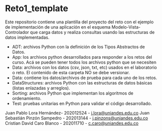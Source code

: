 # Reto1_template

Este repositorio contiene una plantilla del proyecto del reto con el ejemplo de implementación de una aplicación en el esquema Modelo-Vista-Controlador que carga datos y realiza consultas usando las estructuras de datos implementadas. 

*	ADT: archivos Python con la definición de los Tipos Abstractos de Datos.
*	App: los archivos python desarrollados para responder a los retos del curso. Acá se pueden tener todos los archivos python que se necesiten
*	Data: archivos con los datos (csv, json, txt, etc) usados en el laboratorio o reto. El contenido de esta carpeta NO se debe versionar.
*	Data: contiene los datos/archivos de prueba para cada uno de los retos.
*	DataStructures: archivos Python con las estructuras de datos básicas (listas enlazadas y arreglos).
*	Sorting: archivos Python que implementan los algoritmos de ordenamiento.
*	Test: pruebas unitarias en Python para validar el código desarrollado.

Juan Pablo Lora Hernández- 202012524 - j.lora@uniandes.edu.co
Juan Sebastián Pinzón Sampedro - 202013144 - j.pinzons@uniandes.edu.co
Cristian David Caro Blanco - 202011710 - c.caro@uniandes.edu.co
